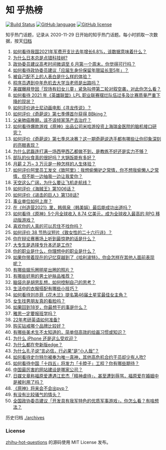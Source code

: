 # 知 乎热榜
[![Build Status](https://github.com/ToWeLong/zhihu-hot-questions/workflows/CI/badge.svg)](https://github.com/ToWeLong/zhihu-hot-questions/actions)
[![GitHub language](https://img.shields.io/badge/language-golang-orange.svg)](https://golang.org/)
[![GitHub license](https://img.shields.io/github/license/ToWeLong/zhihu-hot-questions)](https://github.com/ToWeLong/zhihu-hot-questions/blob/main/LICENSE)

知乎热门话题，记录从 2020-11-29 日开始的知乎热门话题。每小时抓取一次数据，按天[归档](./archives)

<!-- BEGIN -->

1. [如何看待我国2021年军费开支比去年增长6.8%，该数据意味着什么？](https://www.zhihu.com/question/447716140)
1. [为什么日本总是点错科技树?](https://www.zhihu.com/question/327279221)
1. [政协委员建议高考时间微调至 6 月第一个周末，你觉得可行吗？](https://www.zhihu.com/question/447599285)
1. [如何看待政协委员建议「应届生身份保留年限延长至5年」？](https://www.zhihu.com/question/447845568)
1. [被自己配不上的人表白是什么样的体验？](https://www.zhihu.com/question/28398875)
1. [程序员遇到中年危机去大学当老师是出路吗？](https://www.zhihu.com/question/447469652)
1. [美媒曝拜登因「现场有妇女儿童」紧急叫停第二轮对叙空袭，对此你怎么看？](https://www.zhihu.com/question/447793558)
1. [如何看待 2021 年《英雄联盟》LPL 职业联赛摆烂队伍过多及比赛质量严重下降的现状？](https://www.zhihu.com/question/447627103)
1. [如何评价迪士尼动画电影《寻龙传说》？](https://www.zhihu.com/question/447497828)
1. [如何评价《奇葩说》第七季傅首尔获得 BBking？](https://www.zhihu.com/question/447873653)
1. [父亲肺癌晚期，该不该倾家荡产去治疗？](https://www.zhihu.com/question/446433748)
1. [如何看待爆款游戏《原神》出品公司米哈游投资上海瑞金医院的脑机接口研究？](https://www.zhihu.com/question/447650697)
1. [如何评价《奇葩说》第七季总决赛？这一期奇葩说选手都有哪些让你印象深刻的亮眼表现？](https://www.zhihu.com/question/447870072)
1. [为什么武磊连打满一场西甲西乙都做不到，是教练不好还是实力不够？](https://www.zhihu.com/question/445369676)
1. [部队的伙食真的很好吗？大锅饭能有多好？](https://www.zhihu.com/question/441827814)
1. [月薪 2 万~ 3 万元是一种怎样的人生体验？](https://www.zhihu.com/question/50186945)
1. [如何评价阿里员工发文《致阿里》：我想偷懒驴之常情，你不想我偷懒人之常情，但不能一边抽我一边让我爱你？](https://www.zhihu.com/question/447760592)
1. [天空这么广阔，为什么要让飞机走航线？](https://www.zhihu.com/question/47230743)
1. [如何评价《海贼王》第1006话？](https://www.zhihu.com/question/447588330)
1. [如何评价《进击的巨人》第138话?](https://www.zhihu.com/question/447831579)
1. [事业单位如何上岸？](https://www.zhihu.com/question/345511835)
1. [在《创造营2021》里，韩佩泉（韩美娟）最后能成功出道吗？](https://www.zhihu.com/question/446747728)
1. [如何看待《原神》5个月全球收入 8.74 亿美元，成为全球收入最高的 RPG 移动版游戏？](https://www.zhihu.com/question/447699190)
1. [喜欢你的人真的可以忍住不找你吗？](https://www.zhihu.com/question/433052807)
1. [如何评价 38 节热议短片《致女性的二十六行诗》？](https://www.zhihu.com/question/447715222)
1. [你在辩论赛赛场上听到最惊艳的话是什么？](https://www.zhihu.com/question/442060907)
1. [大专生是选择专升本还是工作?](https://www.zhihu.com/question/445196726)
1. [你的职业是什么，你理想中的职业是什么？](https://www.zhihu.com/question/22219324)
1. [如果你带着现在的记忆穿越到了《哈利波特》，你会怎样在其他人面前表现呢？](https://www.zhihu.com/question/446575088)
1. [有哪些娱乐圈明星出圈的照片？](https://www.zhihu.com/question/446535151)
1. [有哪些好用的男士护肤品推荐？](https://www.zhihu.com/question/319402441)
1. [脑袋总是胡思乱想，如何控制自己的思考？](https://www.zhihu.com/question/21961293)
1. [生活中的衣服搭配有哪些小技巧？](https://www.zhihu.com/question/272180780)
1. [如何看待刘亦菲《花木兰》提名第46届土星奖最佳女主角？](https://www.zhihu.com/question/447701771)
1. [女生找男朋友真的看脸吗？](https://www.zhihu.com/question/33267701)
1. [如果回到18岁，你最想干的事是什么？](https://www.zhihu.com/question/445765342)
1. [雅思一定要报班学吗？](https://www.zhihu.com/question/68564014)
1. [22年考研英语如何准备?](https://www.zhihu.com/question/355827400)
1. [购买钻戒哪个品牌比较好？](https://www.zhihu.com/question/28907448)
1. [有哪些美术生不太知道的，简单但高效的绘画习惯或知识？](https://www.zhihu.com/question/291527457)
1. [为什么 iPhone 还是这么受欢迎？](https://www.zhihu.com/question/430965272)
1. [为什么都在夸新版edge？](https://www.zhihu.com/question/385302999)
1. [为什么孔子说“言必信，行必果”是“小人哉”？](https://www.zhihu.com/question/447456514)
1. [如何看待史尔特尔被奉为唯一真神，其他高危机合约干员却少有人吹?](https://www.zhihu.com/question/447685092)
1. [如何看待中国「十四五」将发力「卡脖子」工程？你有哪些期待？](https://www.zhihu.com/question/447374901)
1. [中国最厉害的网站建设是哪家公司？](https://www.zhihu.com/question/22810354)
1. [日媒文章称福原爱遭遇江宏杰「精神虐待」，甚至遭到辱骂，福原爱在婚姻中是被利用了吗？](https://www.zhihu.com/question/447558400)
1. [《原神》将来会不会出pvp？](https://www.zhihu.com/question/432275327)
1. [有没有比较骚气的情头？](https://www.zhihu.com/question/264424005)
1. [全国政协委员建议「开发具有我军特色的优质军事游戏」，你怎么看？有啥想法？](https://www.zhihu.com/question/447713024)

<!-- END -->

历史归档 [./archives](./archives)


### License
[zhihu-hot-questions](https://github.com/towelong/zhihu-hot-questions) 的源码使用 MIT License 发布。
